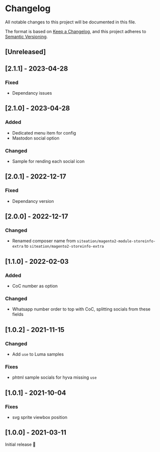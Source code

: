 # Changelog
All notable changes to this project will be documented in this file.

The format is based on [Keep a Changelog](https://keepachangelog.com/en/1.0.0/),
and this project adheres to [Semantic Versioning](https://semver.org/spec/v2.0.0.html).

## [Unreleased]

## [2.1.1] - 2023-04-28
### Fixed
- Dependancy issues

## [2.1.0] - 2023-04-28
### Added
- Dedicated menu item for config
- Mastodon social option

### Changed
- Sample for rending each social icon

## [2.0.1] - 2022-12-17
### Fixed
- Dependancy version

## [2.0.0] - 2022-12-17
### Changed
- Renamed composer name from `siteation/magento2-module-storeinfo-extra` to `siteation/magento2-storeinfo-extra`

## [1.1.0] - 2022-02-03
### Added
- CoC number as option

### Changed
- Whatsapp number order to top with CoC,
  splitting socials from these fields

## [1.0.2] - 2021-11-15
### Changed
- Add `use` to Luma samples

### Fixes
- phtml sample socials for hyva missing `use`

## [1.0.1] - 2021-10-04
### Fixes
- svg sprite viewbox position

## [1.0.0] - 2021-03-11
Initial release 🎉
